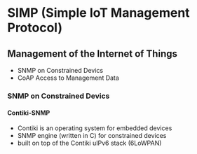 # SIMP (Simple IoT Management Protocol)
## Management of the Internet of Things
- SNMP on Constrained Devics
- CoAP Access to Management Data
### SNMP on Constrained Devics
#### Contiki-SNMP
* Contiki is an operating system for embedded devices
* SNMP engine (written in C) for constrained devices
* built on top of the Contiki uIPv6 stack (6LoWPAN)
